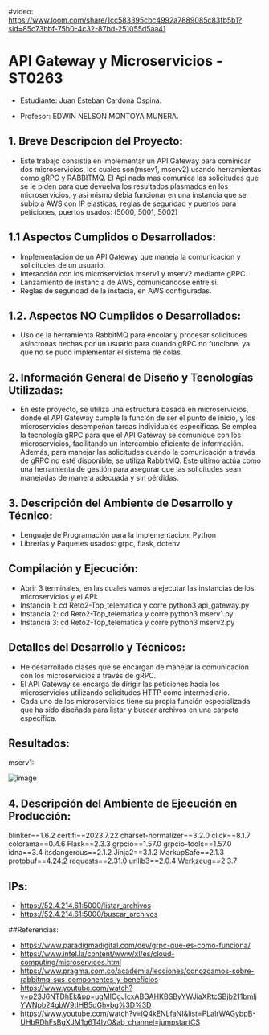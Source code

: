 #video:
https://www.loom.com/share/1cc583395cbc4992a7889085c83fb5b1?sid=85c73bbf-75b0-4c32-87bd-251055d5aa41

 # API Gateway y Microservicios - ST0263
- Estudiante: Juan Esteban Cardona Ospina.
 
- Profesor: EDWIN NELSON MONTOYA MUNERA.

 ## 1. Breve Descripcion del Proyecto:
  - Este trabajo consistia en implementar un API Gateway para cominicar dos microservicios, los cuales son(msev1, mserv2) usando herramientas como gRPC y RABBITMQ.
    El Api nada mas comunica las solicitudes que se le piden para que devuelva los resultados plasmados en los microservicios, y asi mismo debia funcionar en una
    instancia que se subio a AWS con IP elasticas, reglas de seguridad y puertos para peticiones, puertos usados: (5000, 5001, 5002)

## 1.1 Aspectos Cumplidos o Desarrollados:
   - Implementación de un API Gateway que maneja la comunicacion y solicitudes de un usuario.
   - Interacción con los microservicios mserv1 y mserv2 mediante gRPC.
   -  Lanzamiento de instancia de AWS, comunicandose entre si.
   -  Reglas de seguridad de la instacia, en AWS configuradas. 

## 1.2. Aspectos NO Cumplidos o Desarrollados:
   - Uso de la herramienta RabbitMQ para encolar y procesar solicitudes asíncronas hechas por un usuario para cuando gRPC no funcione. ya que no se pudo implementar el sistema de colas.

## 2. Información General de Diseño y Tecnologías Utilizadas:
   - En este proyecto, se utiliza una estructura basada en microservicios, donde el API Gateway cumple la función de ser el punto de inicio, y los microservicios desempeñan tareas individuales específicas. Se emplea la tecnología gRPC para que el API Gateway se comunique con los microservicios, facilitando un intercambio eficiente de información. Además, para manejar las solicitudes cuando la comunicación a través de gRPC no esté disponible, se utiliza RabbitMQ. Este último actúa como una herramienta de gestión para asegurar que las solicitudes sean manejadas de manera adecuada y sin pérdidas.

## 3. Descripción del Ambiente de Desarrollo y Técnico:
   - Lenguaje de Programación para la implementacion: Python
   - Librerías y Paquetes usados: grpc, flask, dotenv

## Compilación y Ejecución:
   - Abrir 3 terminales, en las cuales vamos a ejecutar las instancias de los microservicios y el API:
   - Instancia 1: cd Reto2-Top_telematica y corre python3 api_gateway.py
   - Instancia 2: cd Reto2-Top_telematica y corre python3 mserv1.py
   - Instancia 3: cd Reto2-Top_telematica y corre python3 mserv2.py

## Detalles del Desarrollo y Técnicos:
  - He desarrollado clases que se encargan de manejar la comunicación con los microservicios a través de gRPC.
  - El API Gateway se encarga de dirigir las peticiones hacia los microservicios utilizando solicitudes HTTP como intermediario.
  - Cada uno de los microservicios tiene su propia función especializada que ha sido diseñada para listar y buscar archivos en una carpeta específica.

## Resultados:
  mserv1:
  
  ![image](https://github.com/Juanes2002/Reto2-Top_telematica/assets/105470955/280f7ebe-5d84-4312-88f8-bdd2e3767d52)

## 4. Descripción del Ambiente de Ejecución en Producción:
   blinker==1.6.2
   certifi==2023.7.22
   charset-normalizer==3.2.0
   click==8.1.7
   colorama==0.4.6
   Flask==2.3.3
   grpcio==1.57.0
   grpcio-tools==1.57.0
   idna==3.4
   itsdangerous==2.1.2
   Jinja2==3.1.2
   MarkupSafe==2.1.3
   protobuf==4.24.2
   requests==2.31.0
   urllib3==2.0.4
   Werkzeug==2.3.7

## IPs:
 - https://52.4.214.61:5000/listar_archivos
 - https://52.4.214.61:5000/buscar_archivos

##Referencias:
  - https://www.paradigmadigital.com/dev/grpc-que-es-como-funciona/
  - https://www.intel.la/content/www/xl/es/cloud-computing/microservices.html
  - https://www.pragma.com.co/academia/lecciones/conozcamos-sobre-rabbitmq-sus-componentes-y-beneficios
  - https://www.youtube.com/watch?v=p23J6NTDhEk&pp=ugMICgJlcxABGAHKBSByYWJiaXRtcSBjb211bmljYWNpb24gbW9tIHB5dGhvbg%3D%3D
  - https://www.youtube.com/watch?v=iQ4kENLfaNI&list=PLalrWAGybpB-UHbRDhFsBgXJM1g6T4IvO&ab_channel=jumpstartCS




  
